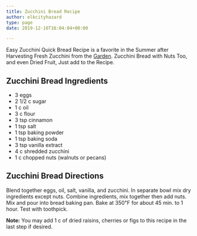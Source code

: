 ```yaml
---
title: Zucchini Bread Recipe
author: elkcityhazard
type: page
date: 2019-12-16T16:04:04+00:00

---
```

Easy Zucchini Quick Bread Recipe is a favorite in the Summer after Harvesting Fresh Zucchini from the [Garden][1]. Zucchini Bread with Nuts Too, and even Dried Fruit, Just add to the Recipe.

## Zucchini Bread Ingredients

  * 3 eggs
  * 2 1/2 c sugar
  * 1 c oil
  * 3 c flour
  * 3 tsp cinnamon
  * 1 tsp salt
  * 1 tsp baking powder
  * 1 tsp baking soda
  * 3 tsp vanilla extract
  * 4 c shredded zucchini
  * 1 c chopped nuts (walnuts or pecans)

## Zucchini Bread Directions

Blend together eggs, oil, salt, vanilla, and zucchini. In separate bowl mix dry ingredients except nuts. Combine ingredients, mix together then add nuts. Mix and pour into bread baking pan. Bake at 350&#8457; for about 45 min. to 1 hour. Test with toothpick.

**Note:** You may add 1 c of dried raisins, cherries or figs to this recipe in the last step if desired.

 [1]: /wordpress/vegetables-and-salad-recipes/